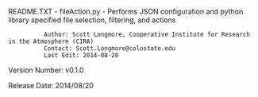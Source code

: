 README.TXT -  fileAction.py - Performs JSON configuration and python library specified 
              file selection, filtering, and actions
             
              Author: Scott Longmore, Cooperative Institute for Research in the Atmosphere (CIRA) 
              Contact: Scott.Longmore@colostate.edu
              Last Edit: 2014-08-20


Version Number: v0.1.0

Release Date: 2014/08/20




